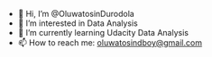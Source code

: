 - 👋 Hi, I’m @OluwatosinDurodola
- 👀 I’m interested in Data Analysis
- 🌱 I’m currently learning Udacity Data Analysis 
- 📫 How to reach me: oluwatosindboy@gmail.com

<!---
- 💞️ I’m looking to collaborate on ...
OluwatosinDurodola/OluwatosinDurodola is a ✨ special ✨ repository because its `README.md` (this file) appears on your GitHub profile.
You can click the Preview link to take a look at your changes.
--->
